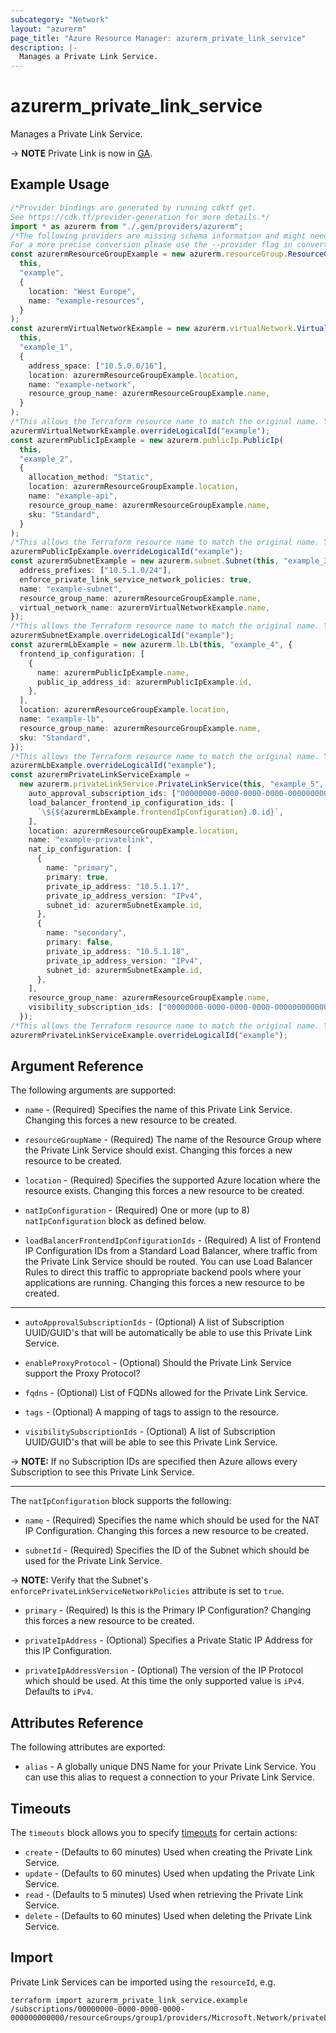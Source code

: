 ```yaml
---
subcategory: "Network"
layout: "azurerm"
page_title: "Azure Resource Manager: azurerm_private_link_service"
description: |-
  Manages a Private Link Service.
---
```


# azurerm\_private\_link\_service

Manages a Private Link Service.

\-> **NOTE** Private Link is now in [GA](https://docs.microsoft.com/en-gb/azure/private-link/).

## Example Usage

```typescript
/*Provider bindings are generated by running cdktf get.
See https://cdk.tf/provider-generation for more details.*/
import * as azurerm from "./.gen/providers/azurerm";
/*The following providers are missing schema information and might need manual adjustments to synthesize correctly: azurerm.
For a more precise conversion please use the --provider flag in convert.*/
const azurermResourceGroupExample = new azurerm.resourceGroup.ResourceGroup(
  this,
  "example",
  {
    location: "West Europe",
    name: "example-resources",
  }
);
const azurermVirtualNetworkExample = new azurerm.virtualNetwork.VirtualNetwork(
  this,
  "example_1",
  {
    address_space: ["10.5.0.0/16"],
    location: azurermResourceGroupExample.location,
    name: "example-network",
    resource_group_name: azurermResourceGroupExample.name,
  }
);
/*This allows the Terraform resource name to match the original name. You can remove the call if you don't need them to match.*/
azurermVirtualNetworkExample.overrideLogicalId("example");
const azurermPublicIpExample = new azurerm.publicIp.PublicIp(
  this,
  "example_2",
  {
    allocation_method: "Static",
    location: azurermResourceGroupExample.location,
    name: "example-api",
    resource_group_name: azurermResourceGroupExample.name,
    sku: "Standard",
  }
);
/*This allows the Terraform resource name to match the original name. You can remove the call if you don't need them to match.*/
azurermPublicIpExample.overrideLogicalId("example");
const azurermSubnetExample = new azurerm.subnet.Subnet(this, "example_3", {
  address_prefixes: ["10.5.1.0/24"],
  enforce_private_link_service_network_policies: true,
  name: "example-subnet",
  resource_group_name: azurermResourceGroupExample.name,
  virtual_network_name: azurermVirtualNetworkExample.name,
});
/*This allows the Terraform resource name to match the original name. You can remove the call if you don't need them to match.*/
azurermSubnetExample.overrideLogicalId("example");
const azurermLbExample = new azurerm.lb.Lb(this, "example_4", {
  frontend_ip_configuration: [
    {
      name: azurermPublicIpExample.name,
      public_ip_address_id: azurermPublicIpExample.id,
    },
  ],
  location: azurermResourceGroupExample.location,
  name: "example-lb",
  resource_group_name: azurermResourceGroupExample.name,
  sku: "Standard",
});
/*This allows the Terraform resource name to match the original name. You can remove the call if you don't need them to match.*/
azurermLbExample.overrideLogicalId("example");
const azurermPrivateLinkServiceExample =
  new azurerm.privateLinkService.PrivateLinkService(this, "example_5", {
    auto_approval_subscription_ids: ["00000000-0000-0000-0000-000000000000"],
    load_balancer_frontend_ip_configuration_ids: [
      `\${${azurermLbExample.frontendIpConfiguration}.0.id}`,
    ],
    location: azurermResourceGroupExample.location,
    name: "example-privatelink",
    nat_ip_configuration: [
      {
        name: "primary",
        primary: true,
        private_ip_address: "10.5.1.17",
        private_ip_address_version: "IPv4",
        subnet_id: azurermSubnetExample.id,
      },
      {
        name: "secondary",
        primary: false,
        private_ip_address: "10.5.1.18",
        private_ip_address_version: "IPv4",
        subnet_id: azurermSubnetExample.id,
      },
    ],
    resource_group_name: azurermResourceGroupExample.name,
    visibility_subscription_ids: ["00000000-0000-0000-0000-000000000000"],
  });
/*This allows the Terraform resource name to match the original name. You can remove the call if you don't need them to match.*/
azurermPrivateLinkServiceExample.overrideLogicalId("example");

```

## Argument Reference

The following arguments are supported:

*   `name` - (Required) Specifies the name of this Private Link Service. Changing this forces a new resource to be created.

*   `resourceGroupName` - (Required) The name of the Resource Group where the Private Link Service should exist. Changing this forces a new resource to be created.

*   `location` - (Required) Specifies the supported Azure location where the resource exists. Changing this forces a new resource to be created.

*   `natIpConfiguration` - (Required) One or more (up to 8) `natIpConfiguration` block as defined below.

*   `loadBalancerFrontendIpConfigurationIds` - (Required) A list of Frontend IP Configuration IDs from a Standard Load Balancer, where traffic from the Private Link Service should be routed. You can use Load Balancer Rules to direct this traffic to appropriate backend pools where your applications are running. Changing this forces a new resource to be created.

***

*   `autoApprovalSubscriptionIds` - (Optional) A list of Subscription UUID/GUID's that will be automatically be able to use this Private Link Service.

*   `enableProxyProtocol` - (Optional) Should the Private Link Service support the Proxy Protocol?

*   `fqdns` - (Optional) List of FQDNs allowed for the Private Link Service.

*   `tags` - (Optional) A mapping of tags to assign to the resource.

*   `visibilitySubscriptionIds` - (Optional) A list of Subscription UUID/GUID's that will be able to see this Private Link Service.

\-> **NOTE:** If no Subscription IDs are specified then Azure allows every Subscription to see this Private Link Service.

***

The `natIpConfiguration` block supports the following:

*   `name` - (Required) Specifies the name which should be used for the NAT IP Configuration. Changing this forces a new resource to be created.

*   `subnetId` - (Required) Specifies the ID of the Subnet which should be used for the Private Link Service.

\-> **NOTE:** Verify that the Subnet's `enforcePrivateLinkServiceNetworkPolicies` attribute is set to `true`.

*   `primary` - (Required) Is this is the Primary IP Configuration? Changing this forces a new resource to be created.

*   `privateIpAddress` - (Optional) Specifies a Private Static IP Address for this IP Configuration.

*   `privateIpAddressVersion` - (Optional) The version of the IP Protocol which should be used. At this time the only supported value is `iPv4`. Defaults to `iPv4`.

## Attributes Reference

The following attributes are exported:

* `alias` - A globally unique DNS Name for your Private Link Service. You can use this alias to request a connection to your Private Link Service.

## Timeouts

The `timeouts` block allows you to specify [timeouts](https://www.terraform.io/language/resources/syntax#operation-timeouts) for certain actions:

* `create` - (Defaults to 60 minutes) Used when creating the Private Link Service.
* `update` - (Defaults to 60 minutes) Used when updating the Private Link Service.
* `read` - (Defaults to 5 minutes) Used when retrieving the Private Link Service.
* `delete` - (Defaults to 60 minutes) Used when deleting the Private Link Service.

## Import

Private Link Services can be imported using the `resourceId`, e.g.

```shell
terraform import azurerm_private_link_service.example /subscriptions/00000000-0000-0000-0000-000000000000/resourceGroups/group1/providers/Microsoft.Network/privateLinkServices/service1
```
